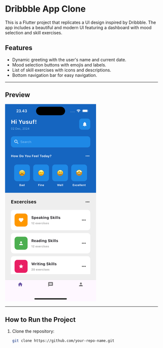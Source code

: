 # Dribbble App Clone

This is a Flutter project that replicates a UI design inspired by Dribbble. The app includes a beautiful and modern UI featuring a dashboard with mood selection and skill exercises.

## Features

- Dynamic greeting with the user's name and current date.
- Mood selection buttons with emojis and labels.
- List of skill exercises with icons and descriptions.
- Bottom navigation bar for easy navigation.

---

## Preview

<img src="drible_clone.png" alt="App Screenshot" width="300" />

---

## How to Run the Project

1. Clone the repository:
   ```bash
   git clone https://github.com/your-repo-name.git
   ```
